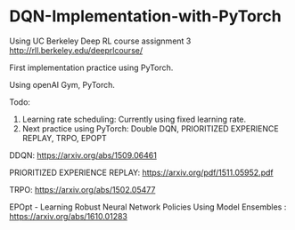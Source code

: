# DQN-Implementation-with-PyTorch

Using UC Berkeley Deep RL course assignment 3
http://rll.berkeley.edu/deeprlcourse/

First implementation practice using PyTorch.

Using openAI Gym, PyTorch.

Todo:
1) Learning rate scheduling: Currently using fixed learning rate.
2) Next practice using PyTorch: Double DQN, PRIORITIZED EXPERIENCE REPLAY, TRPO, EPOPT 

DDQN: https://arxiv.org/abs/1509.06461

PRIORITIZED EXPERIENCE REPLAY: https://arxiv.org/pdf/1511.05952.pdf

TRPO: https://arxiv.org/abs/1502.05477

EPOpt - Learning Robust Neural Network Policies Using Model Ensembles : https://arxiv.org/abs/1610.01283



